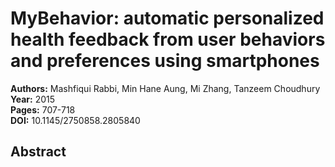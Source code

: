 # MyBehavior: automatic personalized health feedback from user behaviors and preferences using smartphones

**Authors:** Mashfiqui Rabbi, Min Hane Aung, Mi Zhang, Tanzeem Choudhury  
**Year:** 2015  
**Pages:** 707-718  
**DOI:** 10.1145/2750858.2805840  

## Abstract


